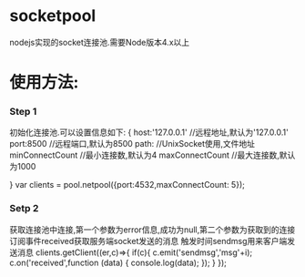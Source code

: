 # socketpool
nodejs实现的socket连接池.需要Node版本4.x以上

# 使用方法:
### Step 1
初始化连接池.可以设置信息如下:
{
    host:'127.0.0.1'  //远程地址,默认为'127.0.0.1'
    port:8500         //远程端口,默认为8500
    path:            //UnixSocket使用,文件地址
    minConnectCount  //最小连接数,默认为4
    maxConnectCount  //最大连接数,默认为1000

}
var clients = pool.netpool({port:4532,maxConnectCount: 5});

### Setp 2
获取连接池中连接,第一个参数为error信息,成功为null,第二个参数为获取到的连接
订阅事件received获取服务端socket发送的消息
触发时间sendmsg用来客户端发送消息
clients.getClient((er,c)=>{
            if(c){
                c.emit('sendmsg','msg'+i);
                c.on('received',function (data) {
                    console.log(data);
                });
            }
        });
